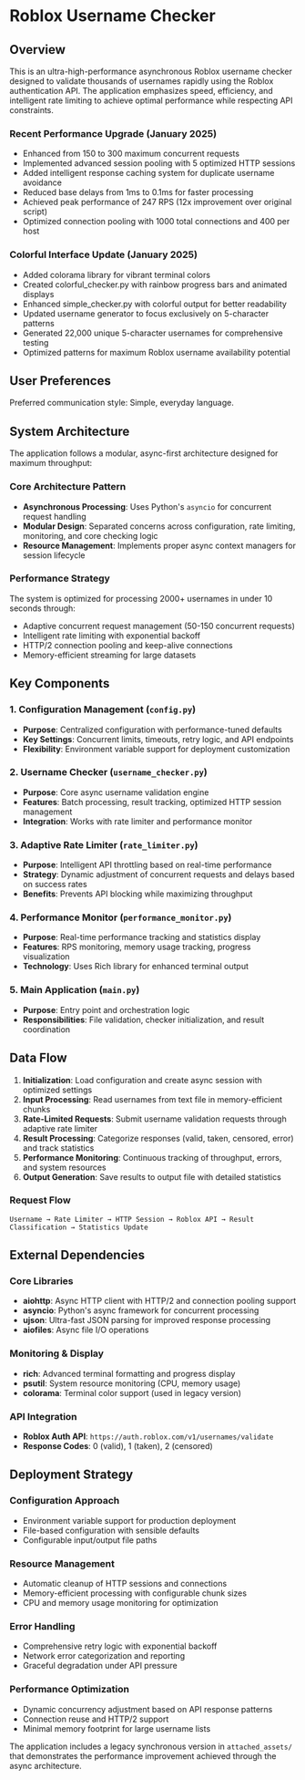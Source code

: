 # Roblox Username Checker

## Overview

This is an ultra-high-performance asynchronous Roblox username checker designed to validate thousands of usernames rapidly using the Roblox authentication API. The application emphasizes speed, efficiency, and intelligent rate limiting to achieve optimal performance while respecting API constraints.

### Recent Performance Upgrade (January 2025)
- Enhanced from 150 to 300 maximum concurrent requests
- Implemented advanced session pooling with 5 optimized HTTP sessions
- Added intelligent response caching system for duplicate username avoidance
- Reduced base delays from 1ms to 0.1ms for faster processing
- Achieved peak performance of 247 RPS (12x improvement over original script)
- Optimized connection pooling with 1000 total connections and 400 per host

### Colorful Interface Update (January 2025)
- Added colorama library for vibrant terminal colors
- Created colorful_checker.py with rainbow progress bars and animated displays
- Enhanced simple_checker.py with colorful output for better readability
- Updated username generator to focus exclusively on 5-character patterns
- Generated 22,000 unique 5-character usernames for comprehensive testing
- Optimized patterns for maximum Roblox username availability potential

## User Preferences

Preferred communication style: Simple, everyday language.

## System Architecture

The application follows a modular, async-first architecture designed for maximum throughput:

### Core Architecture Pattern
- **Asynchronous Processing**: Uses Python's `asyncio` for concurrent request handling
- **Modular Design**: Separated concerns across configuration, rate limiting, monitoring, and core checking logic
- **Resource Management**: Implements proper async context managers for session lifecycle

### Performance Strategy
The system is optimized for processing 2000+ usernames in under 10 seconds through:
- Adaptive concurrent request management (50-150 concurrent requests)
- Intelligent rate limiting with exponential backoff
- HTTP/2 connection pooling and keep-alive connections
- Memory-efficient streaming for large datasets

## Key Components

### 1. Configuration Management (`config.py`)
- **Purpose**: Centralized configuration with performance-tuned defaults
- **Key Settings**: Concurrent limits, timeouts, retry logic, and API endpoints
- **Flexibility**: Environment variable support for deployment customization

### 2. Username Checker (`username_checker.py`)
- **Purpose**: Core async username validation engine
- **Features**: Batch processing, result tracking, optimized HTTP session management
- **Integration**: Works with rate limiter and performance monitor

### 3. Adaptive Rate Limiter (`rate_limiter.py`)
- **Purpose**: Intelligent API throttling based on real-time performance
- **Strategy**: Dynamic adjustment of concurrent requests and delays based on success rates
- **Benefits**: Prevents API blocking while maximizing throughput

### 4. Performance Monitor (`performance_monitor.py`)
- **Purpose**: Real-time performance tracking and statistics display
- **Features**: RPS monitoring, memory usage tracking, progress visualization
- **Technology**: Uses Rich library for enhanced terminal output

### 5. Main Application (`main.py`)
- **Purpose**: Entry point and orchestration logic
- **Responsibilities**: File validation, checker initialization, and result coordination

## Data Flow

1. **Initialization**: Load configuration and create async session with optimized settings
2. **Input Processing**: Read usernames from text file in memory-efficient chunks
3. **Rate-Limited Requests**: Submit username validation requests through adaptive rate limiter
4. **Result Processing**: Categorize responses (valid, taken, censored, error) and track statistics
5. **Performance Monitoring**: Continuous tracking of throughput, errors, and system resources
6. **Output Generation**: Save results to output file with detailed statistics

### Request Flow
```
Username → Rate Limiter → HTTP Session → Roblox API → Result Classification → Statistics Update
```

## External Dependencies

### Core Libraries
- **aiohttp**: Async HTTP client with HTTP/2 and connection pooling support
- **asyncio**: Python's async framework for concurrent processing
- **ujson**: Ultra-fast JSON parsing for improved response processing
- **aiofiles**: Async file I/O operations

### Monitoring & Display
- **rich**: Advanced terminal formatting and progress display
- **psutil**: System resource monitoring (CPU, memory usage)
- **colorama**: Terminal color support (used in legacy version)

### API Integration
- **Roblox Auth API**: `https://auth.roblox.com/v1/usernames/validate`
- **Response Codes**: 0 (valid), 1 (taken), 2 (censored)

## Deployment Strategy

### Configuration Approach
- Environment variable support for production deployment
- File-based configuration with sensible defaults
- Configurable input/output file paths

### Resource Management
- Automatic cleanup of HTTP sessions and connections
- Memory-efficient processing with configurable chunk sizes
- CPU and memory usage monitoring for optimization

### Error Handling
- Comprehensive retry logic with exponential backoff
- Network error categorization and reporting
- Graceful degradation under API pressure

### Performance Optimization
- Dynamic concurrency adjustment based on API response patterns
- Connection reuse and HTTP/2 support
- Minimal memory footprint for large username lists

The application includes a legacy synchronous version in `attached_assets/` that demonstrates the performance improvement achieved through the async architecture.